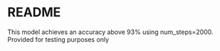 # README
This model achieves an accuracy above 93% using num_steps=2000. Provided for testing purposes only
